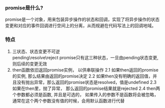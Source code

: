 ### promise是什么?
promise是一个对象，用来包装异步操作的状态和回调，实现了将异步操作的状态变更和对应的事件回调进行空间上的分离，从而规避在代码写法上的回调地域。
### 特点
1. 三状态、状态变更不可逆    
pending\resolve\reject promise只有这三种状态，一旦由pending状态变更, 则后续的变更无效
2. then函数依旧返回promise实例， 以供串联操作
    2.1 如果then返回的promise的实例, 那么结果由返回的promise决定
    2.2 如果then没有明确的返回值，并且没有抛出异常，那么返回的promise状态是resolved，值是undefined
    2.3 如果在then里，抛了异常， 那么返回的promise结果就是rejected
    2.4 then两个参数都必须是函数, 并且是可选的， 如果传入的参数不是函数将会被忽略， 通常在这个两个参数没有值的时候，会用默认函数进行代替